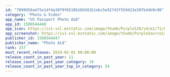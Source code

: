 ```yaml
---
id: "7099958a4f5e14f4a3079f6510b16b502b1ebc5e92743f559423e307b44b9c98"
category: "Photo & Video"
app_name: "US Passport Photo AiD"
app_id: 1500544448
app_icon: https://is1-ssl.mzstatic.com/image/thumb/Purple126/v4/e1/71/07/e17107bc-81cf-131c-10e7-b08a18592f71/AppIcon-0-0-1x_U007emarketing-0-8-0-0-0-85-220.png/1024x1024bb.png
app_screenshot: https://is1-ssl.mzstatic.com/image/thumb/PurpleSource125/v4/4e/12/8a/4e128a3c-4eba-443f-1b3b-e7d3132b4fe5/948b7887-cd17-4152-af21-14a82b981cff_iPhone_11_Pro_Max-en__1.png/1242x2688bb.png
publisher_id: 1500544447
publisher_name: "Photo Aid"
rank: 257
most_recent_release: 2024-02-01 00:00:00
release_count_in_past_year: 11
release_count_in_past_year_category: 19
release_count_in_past_year_top_in_category: 54
---
```


